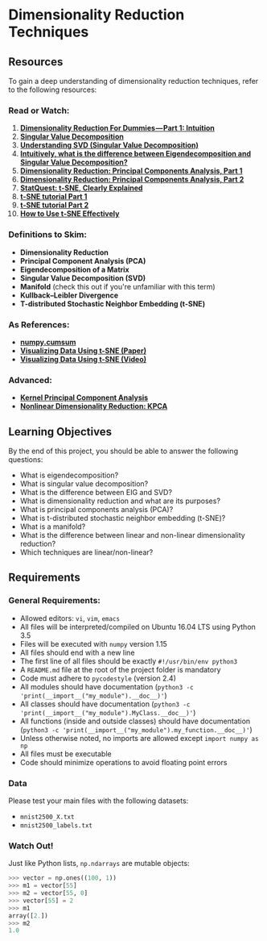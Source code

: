 # Dimensionality Reduction Techniques

## Resources
To gain a deep understanding of dimensionality reduction techniques, refer to the following resources:

### Read or Watch:
1. **[Dimensionality Reduction For Dummies — Part 1: Intuition](#)**
2. **[Singular Value Decomposition](#)**
3. **[Understanding SVD (Singular Value Decomposition)](#)**
4. **[Intuitively, what is the difference between Eigendecomposition and Singular Value Decomposition?](#)**
5. **[Dimensionality Reduction: Principal Components Analysis, Part 1](#)**
6. **[Dimensionality Reduction: Principal Components Analysis, Part 2](#)**
7. **[StatQuest: t-SNE, Clearly Explained](#)**
8. **[t-SNE tutorial Part 1](#)**
9. **[t-SNE tutorial Part 2](#)**
10. **[How to Use t-SNE Effectively](#)**

### Definitions to Skim:
- **Dimensionality Reduction**
- **Principal Component Analysis (PCA)**
- **Eigendecomposition of a Matrix**
- **Singular Value Decomposition (SVD)**
- **Manifold** (check this out if you're unfamiliar with this term)
- **Kullback–Leibler Divergence**
- **T-distributed Stochastic Neighbor Embedding (t-SNE)**

### As References:
- **[numpy.cumsum](#)**
- **[Visualizing Data Using t-SNE (Paper)](#)**
- **[Visualizing Data Using t-SNE (Video)](#)**

### Advanced:
- **[Kernel Principal Component Analysis](#)**
- **[Nonlinear Dimensionality Reduction: KPCA](#)**

## Learning Objectives
By the end of this project, you should be able to answer the following questions:
- What is eigendecomposition?
- What is singular value decomposition?
- What is the difference between EIG and SVD?
- What is dimensionality reduction and what are its purposes?
- What is principal components analysis (PCA)?
- What is t-distributed stochastic neighbor embedding (t-SNE)?
- What is a manifold?
- What is the difference between linear and non-linear dimensionality reduction?
- Which techniques are linear/non-linear?

## Requirements
### General Requirements:
- Allowed editors: `vi`, `vim`, `emacs`
- All files will be interpreted/compiled on Ubuntu 16.04 LTS using Python 3.5
- Files will be executed with `numpy` version 1.15
- All files should end with a new line
- The first line of all files should be exactly `#!/usr/bin/env python3`
- A `README.md` file at the root of the project folder is mandatory
- Code must adhere to `pycodestyle` (version 2.4)
- All modules should have documentation (`python3 -c 'print(__import__("my_module").__doc__)'`)
- All classes should have documentation (`python3 -c 'print(__import__("my_module").MyClass.__doc__)'`)
- All functions (inside and outside classes) should have documentation (`python3 -c 'print(__import__("my_module").my_function.__doc__)'`)
- Unless otherwise noted, no imports are allowed except `import numpy as np`
- All files must be executable
- Code should minimize operations to avoid floating point errors

### Data
Please test your main files with the following datasets:
- `mnist2500_X.txt`
- `mnist2500_labels.txt`

### Watch Out!
Just like Python lists, `np.ndarrays` are mutable objects:

```python
>>> vector = np.ones((100, 1))
>>> m1 = vector[55]
>>> m2 = vector[55, 0]
>>> vector[55] = 2
>>> m1
array([2.])
>>> m2
1.0